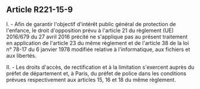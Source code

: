 ## Article R221-15-9


I. - Afin de garantir l'objectif d'intérêt public général de protection de l'enfance, le droit d'opposition prévu à
l'article 21 du règlement (UE) 2016/679 du 27 avril 2016 précité ne s'applique pas au présent traitement en
application de l'article 23 du même règlement et de l'article 38 de la loi n° 78-17 du 6 janvier 1978 modifiée
relative à l'informatique, aux fichiers et aux libertés.

II. - Les droits d'accès, de rectification et à la limitation s'exercent auprès du préfet de département et, à
Paris, du préfet de police dans les conditions prévues respectivement aux articles 15, 16 et 18 du même
règlement.

